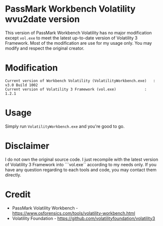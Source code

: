 # PassMark Workbench Volatility wvu2date version

This version of PassMark Workbench Volatility has no major modification except ```vol.exe``` to meet the latest up-to-date version of Volatility 3 Framework. Most of the modification are use for my usage only. You may modify and respect the original creator.

# Modification

```
Current version of Workbench Volatility (VolatilityWorkbench.exe)	: v3.0 Build 1002
Current version of Volatility 3 Framework (vol.exe)     		: 1.2.1
```

# Usage

Simply run ```VolatilityWorkbench.exe``` and you're good to go.


# Disclaimer

I do not own the original source code. I just recompile with the latest version of Volatility 3 Framework into ```vol.exe`` according to my needs only. If you have any question regarding to each tools and code, you may contact them directly.


# Credit
- PassMark Volatility Workbench - https://www.osforensics.com/tools/volatility-workbench.html
- Volatility Foundation - https://github.com/volatilityfoundation/volatility3
